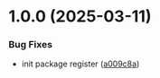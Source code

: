 # 1.0.0 (2025-03-11)


### Bug Fixes

* init package register ([a009c8a](https://github.com/KhanhTQ-hub/com.ktgame.unregister/commit/a009c8a03536bbc3a8c18a5a27070dff58c94e92))
